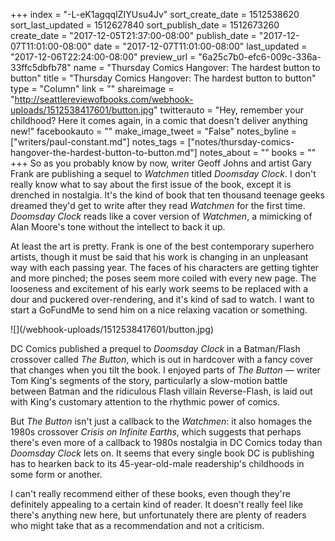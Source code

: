 +++
index = "-L-eK1agqqIZIYUsu4Jv"
sort_create_date = 1512538620
sort_last_updated = 1512627840
sort_publish_date = 1512673260
create_date = "2017-12-05T21:37:00-08:00"
publish_date = "2017-12-07T11:01:00-08:00"
date = "2017-12-07T11:01:00-08:00"
last_updated = "2017-12-06T22:24:00-08:00"
preview_url = "6a25c7b0-efc6-009c-336a-33ffc5dbfb78"
name = "Thursday Comics Hangover: The hardest button to button"
title = "Thursday Comics Hangover: The hardest button to button"
type = "Column"
link = ""
shareimage = "http://seattlereviewofbooks.com/webhook-uploads/1512538417601/button.jpg"
twitterauto = "Hey, remember your childhood? Here it comes again, in a comic that doesn't deliver anything new!"
facebookauto = ""
make_image_tweet = "False"
notes_byline = ["writers/paul-constant.md"]
notes_tags = ["notes/thursday-comics-hangover-the-hardest-button-to-button.md"]
notes_about = ""
books = ""
+++
So as you probably know by now, writer Geoff Johns and artist Gary Frank are publishing a sequel to *Watchmen* titled *Doomsday Clock*. I don't really know what to say about the first issue of the book, except it is drenched in nostalgia. It's the kind of book that ten thousand teenage geeks dreamed they'd get to write after they read *Watchmen* for the first time. *Doomsday Clock* reads like a cover version of *Watchmen*, a mimicking of Alan Moore's tone without the intellect to back it up.

At least the art is pretty. Frank is one of the best contemporary superhero artists, though it must be said that his work is changing in an unpleasant way with each passing year. The faces of his characters are getting tighter and more pinched; the poses seem more coiled with every new page. The looseness and excitement of his early work seems to be replaced with a dour and puckered over-rendering, and it's kind of sad to watch. I want to start a GoFundMe to send him on a nice relaxing vacation or something.

<p class="image-left">![](/webhook-uploads/1512538417601/button.jpg)</p>

DC Comics published a prequel to *Doomsday Clock* in a Batman/Flash crossover called *The Button*, which is out in hardcover with a fancy cover that changes when you tilt the book. I enjoyed parts of *The Button* — writer Tom King's segments of the story, particularly a slow-motion battle between Batman and the ridiculous Flash villain Reverse-Flash, is laid out with King's customary attention to the rhythmic power of comics.

But *The Button* isn't just a callback to the *Watchmen*: it also homages the 1980s crossover *Crisis on Infinite Earths*, which suggests that perhaps there's even more of a callback to 1980s nostalgia in DC Comics today than *Doomsday Clock* lets on. It seems that every single book DC is publishing has to hearken back to its 45-year-old-male readership's childhoods in some form or another.

I can't really recommend either of these books, even though they're definitely appealing to a certain kind of reader. It doesn't really feel like there's anything new here, but unfortunately there are plenty of readers who might take that as a recommendation and not a criticism.